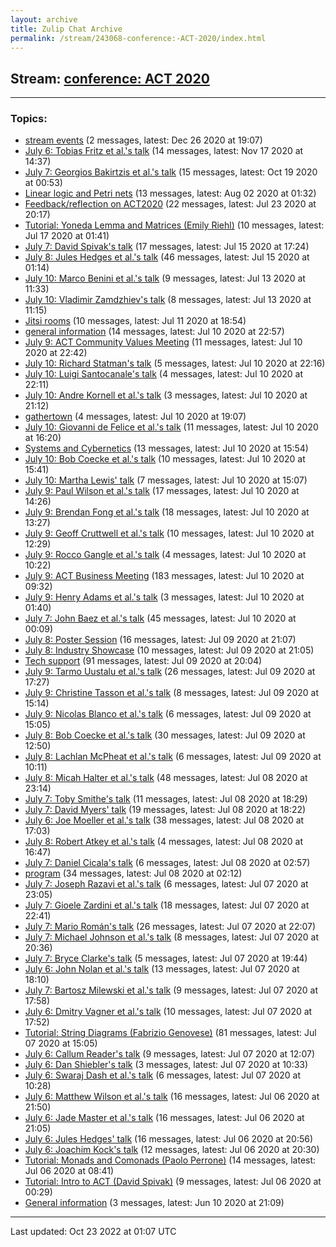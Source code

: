 ```yaml
---
layout: archive
title: Zulip Chat Archive
permalink: /stream/243068-conference:-ACT-2020/index.html
---
```


## Stream: [conference: ACT 2020](https://mattecapu.github.io/ct-zulip-archive/stream/243068-conference:-ACT-2020/index.html)
---

### Topics:

* [stream events](topic/topic_stream.20events.html) (2 messages, latest: Dec 26 2020 at 19:07)
* [July 6: Tobias Fritz et al.'s talk](topic/topic_July.206.3A.20Tobias.20Fritz.20et.20al.2E's.20talk.html) (14 messages, latest: Nov 17 2020 at 14:37)
* [July 7: Georgios Bakirtzis et al.'s talk](topic/topic_July.207.3A.20Georgios.20Bakirtzis.20et.20al.2E's.20talk.html) (15 messages, latest: Oct 19 2020 at 00:53)
* [Linear logic and Petri nets](topic/topic_Linear.20logic.20and.20Petri.20nets.html) (13 messages, latest: Aug 02 2020 at 01:32)
* [Feedback/reflection on ACT2020](topic/topic_Feedback.2Freflection.20on.20ACT2020.html) (22 messages, latest: Jul 23 2020 at 20:17)
* [Tutorial: Yoneda Lemma and Matrices (Emily Riehl)](topic/topic_Tutorial.3A.20Yoneda.20Lemma.20and.20Matrices.20(Emily.20Riehl).html) (10 messages, latest: Jul 17 2020 at 01:41)
* [July 7: David Spivak's talk](topic/topic_July.207.3A.20David.20Spivak's.20talk.html) (17 messages, latest: Jul 15 2020 at 17:24)
* [July 8: Jules Hedges et al.'s talk](topic/topic_July.208.3A.20Jules.20Hedges.20et.20al.2E's.20talk.html) (46 messages, latest: Jul 15 2020 at 01:14)
* [July 10: Marco Benini et al.'s talk](topic/topic_July.2010.3A.20Marco.20Benini.20et.20al.2E's.20talk.html) (9 messages, latest: Jul 13 2020 at 11:33)
* [July 10: Vladimir Zamdzhiev's talk](topic/topic_July.2010.3A.20Vladimir.20Zamdzhiev's.20talk.html) (8 messages, latest: Jul 13 2020 at 11:15)
* [Jitsi rooms](topic/topic_Jitsi.20rooms.html) (10 messages, latest: Jul 11 2020 at 18:54)
* [general information](topic/topic_general.20information.html) (14 messages, latest: Jul 10 2020 at 22:57)
* [July 9: ACT Community Values Meeting](topic/topic_July.209.3A.20ACT.20Community.20Values.20Meeting.html) (11 messages, latest: Jul 10 2020 at 22:42)
* [July 10: Richard Statman's talk](topic/topic_July.2010.3A.20Richard.20Statman's.20talk.html) (5 messages, latest: Jul 10 2020 at 22:16)
* [July 10: Luigi Santocanale's talk](topic/topic_July.2010.3A.20Luigi.20Santocanale's.20talk.html) (4 messages, latest: Jul 10 2020 at 22:11)
* [July 10: Andre Kornell et al.'s talk](topic/topic_July.2010.3A.20Andre.20Kornell.20et.20al.2E's.20talk.html) (3 messages, latest: Jul 10 2020 at 21:12)
* [gathertown](topic/topic_gathertown.html) (4 messages, latest: Jul 10 2020 at 19:07)
* [July 10: Giovanni de Felice et al.'s talk](topic/topic_July.2010.3A.20Giovanni.20de.20Felice.20et.20al.2E's.20talk.html) (11 messages, latest: Jul 10 2020 at 16:20)
* [Systems and Cybernetics](topic/topic_Systems.20and.20Cybernetics.html) (13 messages, latest: Jul 10 2020 at 15:54)
* [July 10: Bob Coecke et al.'s talk](topic/topic_July.2010.3A.20Bob.20Coecke.20et.20al.2E's.20talk.html) (10 messages, latest: Jul 10 2020 at 15:41)
* [July 10: Martha Lewis' talk](topic/topic_July.2010.3A.20Martha.20Lewis'.20talk.html) (7 messages, latest: Jul 10 2020 at 15:07)
* [July 9: Paul Wilson et al.'s talk](topic/topic_July.209.3A.20Paul.20Wilson.20et.20al.2E's.20talk.html) (17 messages, latest: Jul 10 2020 at 14:26)
* [July 9: Brendan Fong et al.'s talk](topic/topic_July.209.3A.20Brendan.20Fong.20et.20al.2E's.20talk.html) (18 messages, latest: Jul 10 2020 at 13:27)
* [July 9: Geoff Cruttwell et al.'s talk](topic/topic_July.209.3A.20Geoff.20Cruttwell.20et.20al.2E's.20talk.html) (10 messages, latest: Jul 10 2020 at 12:29)
* [July 9: Rocco Gangle et al.'s talk](topic/topic_July.209.3A.20Rocco.20Gangle.20et.20al.2E's.20talk.html) (4 messages, latest: Jul 10 2020 at 10:22)
* [July 9: ACT Business Meeting](topic/topic_July.209.3A.20ACT.20Business.20Meeting.html) (183 messages, latest: Jul 10 2020 at 09:32)
* [July 9: Henry Adams et al.'s talk](topic/topic_July.209.3A.20Henry.20Adams.20et.20al.2E's.20talk.html) (3 messages, latest: Jul 10 2020 at 01:40)
* [July 7: John Baez et al.'s talk](topic/topic_July.207.3A.20John.20Baez.20et.20al.2E's.20talk.html) (45 messages, latest: Jul 10 2020 at 00:09)
* [July 8: Poster Session](topic/topic_July.208.3A.20Poster.20Session.html) (16 messages, latest: Jul 09 2020 at 21:07)
* [July 8: Industry Showcase](topic/topic_July.208.3A.20Industry.20Showcase.html) (10 messages, latest: Jul 09 2020 at 21:05)
* [Tech support](topic/topic_Tech.20support.html) (91 messages, latest: Jul 09 2020 at 20:04)
* [July 9: Tarmo Uustalu et al.'s talk](topic/topic_July.209.3A.20Tarmo.20Uustalu.20et.20al.2E's.20talk.html) (26 messages, latest: Jul 09 2020 at 17:27)
* [July 9: Christine Tasson et al.'s talk](topic/topic_July.209.3A.20Christine.20Tasson.20et.20al.2E's.20talk.html) (8 messages, latest: Jul 09 2020 at 15:14)
* [July 9: Nicolas Blanco et al.'s talk](topic/topic_July.209.3A.20Nicolas.20Blanco.20et.20al.2E's.20talk.html) (6 messages, latest: Jul 09 2020 at 15:05)
* [July 8: Bob Coecke et al.'s talk](topic/topic_July.208.3A.20Bob.20Coecke.20et.20al.2E's.20talk.html) (30 messages, latest: Jul 09 2020 at 12:50)
* [July 8: Lachlan McPheat et al.'s talk](topic/topic_July.208.3A.20Lachlan.20McPheat.20et.20al.2E's.20talk.html) (6 messages, latest: Jul 09 2020 at 10:11)
* [July 8: Micah Halter et al.'s talk](topic/topic_July.208.3A.20Micah.20Halter.20et.20al.2E's.20talk.html) (48 messages, latest: Jul 08 2020 at 23:14)
* [July 7: Toby Smithe's talk](topic/topic_July.207.3A.20Toby.20Smithe's.20talk.html) (11 messages, latest: Jul 08 2020 at 18:29)
* [July 7: David Myers' talk](topic/topic_July.207.3A.20David.20Myers'.20talk.html) (19 messages, latest: Jul 08 2020 at 18:22)
* [July 6: Joe Moeller et al.'s talk](topic/topic_July.206.3A.20Joe.20Moeller.20et.20al.2E's.20talk.html) (38 messages, latest: Jul 08 2020 at 17:03)
* [July 8: Robert Atkey et al.'s talk](topic/topic_July.208.3A.20Robert.20Atkey.20et.20al.2E's.20talk.html) (4 messages, latest: Jul 08 2020 at 16:47)
* [July 7: Daniel Cicala's talk](topic/topic_July.207.3A.20Daniel.20Cicala's.20talk.html) (6 messages, latest: Jul 08 2020 at 02:57)
* [program](topic/topic_program.html) (34 messages, latest: Jul 08 2020 at 02:12)
* [July 7: Joseph Razavi et al.'s talk](topic/topic_July.207.3A.20Joseph.20Razavi.20et.20al.2E's.20talk.html) (6 messages, latest: Jul 07 2020 at 23:05)
* [July 7: Gioele Zardini et al.'s talk](topic/topic_July.207.3A.20Gioele.20Zardini.20et.20al.2E's.20talk.html) (18 messages, latest: Jul 07 2020 at 22:41)
* [July 7: Mario Román's talk](topic/topic_July.207.3A.20Mario.20Rom.C3.A1n's.20talk.html) (26 messages, latest: Jul 07 2020 at 22:07)
* [July 7: Michael Johnson et al.'s talk](topic/topic_July.207.3A.20Michael.20Johnson.20et.20al.2E's.20talk.html) (8 messages, latest: Jul 07 2020 at 20:36)
* [July 7: Bryce Clarke's talk](topic/topic_July.207.3A.20Bryce.20Clarke's.20talk.html) (5 messages, latest: Jul 07 2020 at 19:44)
* [July 6: John Nolan et al.'s talk](topic/topic_July.206.3A.20John.20Nolan.20et.20al.2E's.20talk.html) (13 messages, latest: Jul 07 2020 at 18:10)
* [July 7: Bartosz Milewski et al.'s talk](topic/topic_July.207.3A.20Bartosz.20Milewski.20et.20al.2E's.20talk.html) (9 messages, latest: Jul 07 2020 at 17:58)
* [July 6: Dmitry Vagner et al.'s talk](topic/topic_July.206.3A.20Dmitry.20Vagner.20et.20al.2E's.20talk.html) (10 messages, latest: Jul 07 2020 at 17:52)
* [Tutorial: String Diagrams (Fabrizio Genovese)](topic/topic_Tutorial.3A.20String.20Diagrams.20(Fabrizio.20Genovese).html) (81 messages, latest: Jul 07 2020 at 15:05)
* [July 6: Callum Reader's talk](topic/topic_July.206.3A.20Callum.20Reader's.20talk.html) (9 messages, latest: Jul 07 2020 at 12:07)
* [July 6: Dan Shiebler's talk](topic/topic_July.206.3A.20Dan.20Shiebler's.20talk.html) (3 messages, latest: Jul 07 2020 at 10:33)
* [July 6: Swaraj Dash et al.'s talk](topic/topic_July.206.3A.20Swaraj.20Dash.20et.20al.2E's.20talk.html) (6 messages, latest: Jul 07 2020 at 10:28)
* [July 6: Matthew Wilson et al.'s talk](topic/topic_July.206.3A.20Matthew.20Wilson.20et.20al.2E's.20talk.html) (16 messages, latest: Jul 06 2020 at 21:50)
* [July 6: Jade Master et al.'s talk](topic/topic_July.206.3A.20Jade.20Master.20et.20al.2E's.20talk.html) (16 messages, latest: Jul 06 2020 at 21:05)
* [July 6: Jules Hedges' talk](topic/topic_July.206.3A.20Jules.20Hedges'.20talk.html) (16 messages, latest: Jul 06 2020 at 20:56)
* [July 6: Joachim Kock's talk](topic/topic_July.206.3A.20Joachim.20Kock's.20talk.html) (12 messages, latest: Jul 06 2020 at 20:30)
* [Tutorial: Monads and Comonads (Paolo Perrone)](topic/topic_Tutorial.3A.20Monads.20and.20Comonads.20(Paolo.20Perrone).html) (14 messages, latest: Jul 06 2020 at 08:41)
* [Tutorial: Intro to ACT (David Spivak)](topic/topic_Tutorial.3A.20Intro.20to.20ACT.20(David.20Spivak).html) (9 messages, latest: Jul 06 2020 at 00:29)
* [General information](topic/topic_General.20information.html) (3 messages, latest: Jun 10 2020 at 21:09)

<hr><p>Last updated: Oct 23 2022 at 01:07 UTC</p>
